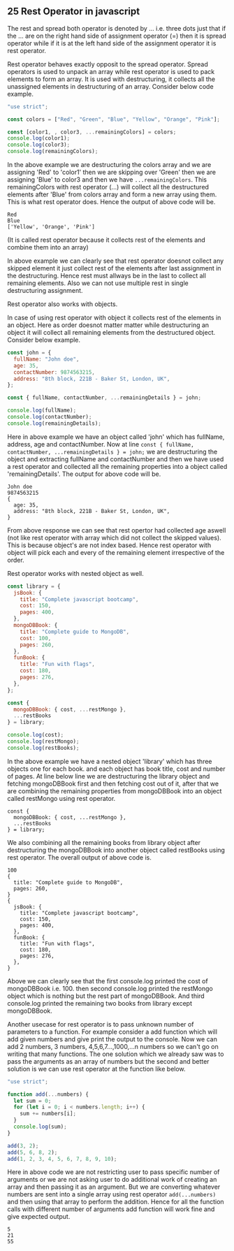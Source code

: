 ## 25 Rest Operator in javascript

The rest and spread both operator is denoted by ... i.e. three dots just that if the ... are on the right hand side of assignment operator (=) then it is spread operator while if it is at the left hand side of the assignment operator it is rest operator.

Rest operator behaves exactly opposit to the spread operator. Spread operators is used to unpack an array while rest operator is used to pack elements to form an array. It is used with destructuring, it collects all the unassigned elements in destructuring of an array. Consider below code example.

```javascript
"use strict";

const colors = ["Red", "Green", "Blue", "Yellow", "Orange", "Pink"];

const [color1, , color3, ...remainingColors] = colors;
console.log(color1);
console.log(color3);
console.log(remainingColors);
```

In the above example we are destructuring the colors array and we are assigning 'Red' to 'color1' then we are skipping over 'Green' then we are assigning 'Blue' to color3 and then we have `...remainingColors`. This remainingColors with rest operator (...) will collect all the destructured elements after 'Blue' from colors array and form a new array using them. This is what rest operator does. Hence the output of above code will be.

```
Red
Blue
['Yellow', 'Orange', 'Pink']
```

(It is called rest operator because it collects rest of the elements and combine them into an array)

In above example we can clearly see that rest operator doesnot collect any skipped element it just collect rest of the elements after last assignment in the destructuring. Hence rest must allways be in the last to collect all remaining elements. Also we can not use multiple rest in single destructuring assignment.

Rest operator also works with objects.

In case of using rest operator with object it collects rest of the elements in an object. Here as order doesnot matter matter while destructuring an object it will collect all remaining elements from the destructured object. Consider below example.

```javascript
const john = {
  fullName: "John doe",
  age: 35,
  contactNumber: 9874563215,
  address: "8th block, 221B - Baker St, London, UK",
};

const { fullName, contactNumber, ...remainingDetails } = john;

console.log(fullName);
console.log(contactNumber);
console.log(remainingDetails);
```

Here in above example we have an object called 'john' which has fullName, address, age and contactNumber. Now at line `const { fullName, contactNumber, ...remainingDetails } = john;` we are destructuring the object and extracting fullName and contactNumber and then we have used a rest operator and collected all the remaining properties into a object called 'remainingDetails'. The output for above code will be.

```
John doe
9874563215
{
  age: 35,
  address: "8th block, 221B - Baker St, London, UK",
}
```

From above response we can see that rest opertor had collected age aswell (not like rest operator with array which did not collect the skipped values). This is because object's are not index based. Hence rest operator with object will pick each and every of the remaining element irrespective of the order.

Rest operator works with nested object as well.

```javascript
const library = {
  jsBook: {
    title: "Complete javascript bootcamp",
    cost: 150,
    pages: 400,
  },
  mongoDBBook: {
    title: "Complete guide to MongoDB",
    cost: 100,
    pages: 260,
  },
  funBook: {
    title: "Fun with flags",
    cost: 180,
    pages: 276,
  },
};

const {
  mongoDBBook: { cost, ...restMongo },
  ...restBooks
} = library;

console.log(cost);
console.log(restMongo);
console.log(restBooks);
```

In the above example we have a nested object 'library' which has three objects one for each book. and each object has book title, cost and number of pages. At line below line we are destructuring the library object and fetching mongoDBBook first and then fetching cost out of it, after that we are combining the remaining properties from mongoDBBook into an object called restMongo using rest operator.

```javasccript
const {
  mongoDBBook: { cost, ...restMongo },
  ...restBooks
} = library;
```

We also combining all the remaining books from library object after destructuring the mongoDBBook into another object called restBooks using rest operator. The overall output of above code is.

```
100
{
  title: "Complete guide to MongoDB",
  pages: 260,
}
{
  jsBook: {
    title: "Complete javascript bootcamp",
    cost: 150,
    pages: 400,
  },
  funBook: {
    title: "Fun with flags",
    cost: 180,
    pages: 276,
  },
}
```

Above we can clearly see that the first console.log printed the cost of mongoDBBook i.e. 100. then second console.log printed the restMongo object which is nothing but the rest part of mongoDBBook. And third console.log printed the remaining two books from library except mongoDBBook.

Another usecase for rest operator is to pass unknown number of parameters to a function. For example consider a add function which will add given numbers and give print the output to the console. Now we can add 2 numbers, 3 numbers, 4,5,6,7...,1000,...n numbers so we can't go on writing that many functions. The one solution which we already saw was to pass the arguments as an array of numbers but the second and better solution is we can use rest operator at the function like below.

```javascript
"use strict";

function add(...numbers) {
  let sum = 0;
  for (let i = 0; i < numbers.length; i++) {
    sum += numbers[i];
  }
  console.log(sum);
}

add(3, 2);
add(5, 6, 8, 2);
add(1, 2, 3, 4, 5, 6, 7, 8, 9, 10);
```

Here in above code we are not restricting user to pass specific number of arguments or we are not asking user to do additional work of creating an array and then passing it as an argument. But we are converting whatever numbers are sent into a single array using rest operator `add(...numbers)` and then using that array to perform the addition. Hence for all the function calls with different number of arguments add function will work fine and give expected output.

```
5
21
55
```

